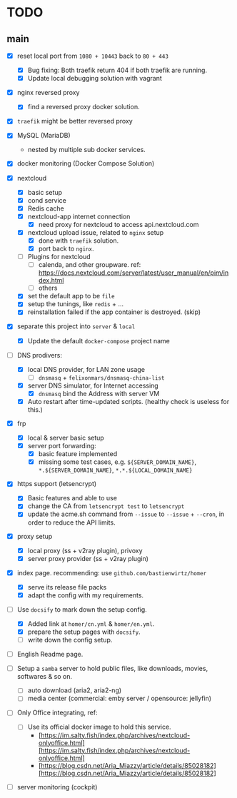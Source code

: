 TODO
=============================

main
-----------------------------
- [x] reset local port from `1080 + 10443` back to `80 + 443`
  + [x] Bug fixing: Both traefik return 404 if both traefik are running.
  + [x] Update local debugging solution with vagrant
- [x] nginx reversed proxy
  + [x] find a reversed proxy docker solution.
- [x] `traefik` might be better reversed proxy
- [x] MySQL (MariaDB)
  + nested by multiple sub docker services.
- [x] docker monitoring (Docker Compose Solution)
- [x] nextcloud
  + [x] basic setup
  + [x] cond service
  + [x] Redis cache
  + [x] nextcloud-app internet connection
    * [x] need proxy for nextcloud to access api.nextcloud.com
  + [x] nextcloud upload issue, related to `nginx` setup
    * [x] done with `traefik` solution.
    * [x] port back to `nginx`.
  + [ ] Plugins for nextcloud
    * [ ] calenda, and other groupware. ref: https://docs.nextcloud.com/server/latest/user_manual/en/pim/index.html
    * [ ] others
  + [x] set the default app to be `file`
  + [x] setup the tunings, like `redis` +  ...
  + [x] reinstallation failed if the app container is destroyed. (skip)
- [x] separate this project into `server` & `local`
  + [x] Update the default `docker-compose` project name
- [ ] DNS prodivers:
  + [x] local DNS provider, for LAN zone usage
    * [ ] `dnsmasq` + `felixonmars/dnsmasq-china-list`
  + [x] server DNS simulator, for Internet accessing
    * [x] `dnsmasq` bind the Address with server VM
  + [x] Auto restart after time-updated scripts. (healthy check is useless for this.)
- [x] frp
  + [x] local & server basic setup
  + [x] server port forwarding:
    * [x] basic feature implemented
    * [x] missing some test cases, e.g. `${SERVER_DOMAIN_NAME}`, `*.${SERVER_DOMAIN_NAME}`, `*.*.${LOCAL_DOMAIN_NAME}`
- [x] https support (letsencrypt)
  + [x] Basic features and able to use
  + [x] change the CA from `letsencrypt test` to `letsencrypt`
  + [x] update the acme.sh command from `--issue` to `--issue` + `--cron`, in order to reduce the API limits.
- [x] proxy setup
  + [x] local proxy (ss + v2ray plugin), privoxy
  + [x] server proxy provider (ss + v2ray plugin)
- [x] index page. recommending: use `github.com/bastienwirtz/homer`
  + [x] serve its release file packs
  + [x] adapt the config with my requirements.
- [ ] Use `docsify` to mark down the setup config.
  + [x] Added link at `homer/cn.yml` & `homer/en.yml`.
  + [x] prepare the setup pages with `docsify`.
  + [ ] write down the config setup.
- [ ] English Readme page.
- [ ] Setup a `samba` server to hold public files, like downloads, movies, softwares & so on.
  + [ ] auto download (aria2, aria2-ng)
  + [ ] media center (commercial: emby server / opensource: jellyfin)
- [ ] Only Office integrating, ref:
  + [ ] Use its official docker image to hold this service.
    * [https://im.salty.fish/index.php/archives/nextcloud-onlyoffice.html][https://im.salty.fish/index.php/archives/nextcloud-onlyoffice.html]
    * [https://blog.csdn.net/Aria_Miazzy/article/details/85028182][https://blog.csdn.net/Aria_Miazzy/article/details/85028182]

- [ ] server monitoring (cockpit)


